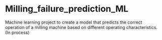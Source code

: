 # Milling_failure_prediction_ML
Machine learning project to create a model that predicts the correct operation of a milling machine based on different operating characteristics.
(In process)
